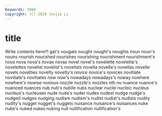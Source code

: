 ```yaml
---
Keywords: 3960
Copyright: (C) 2020 Junjie Li
---
```


# title

Write contents here!!!
gat's 
nougats
nought 
nought's 
noughts 
noun 
noun's 
nouns 
nourish 
nourished 
nourishes 
nourishing
nourishment 
nourishment's 
nous 
nova 
nova's 
novae 
novas 
novel 
novel's 
novelette
novelette's 
novelettes 
novelist 
novelist's 
novelists 
novella 
novella's 
novellas 
novelle 
novels
novelties 
novelty 
novelty's 
novice 
novice's 
novices 
novitiate 
novitiate's 
novitiates 
now
now's 
nowadays 
nowadays's 
noway 
nowhere 
nowhere's 
nowise 
noxious 
nozzle 
nozzle's
nozzles 
nth 
nu 
nuance 
nuance's 
nuanced 
nuances 
nub 
nub's 
nubile
nubs 
nuclear 
nuclei 
nucleic 
nucleus 
nucleus's 
nucleuses 
nude 
nude's 
nuder
nudes 
nudest 
nudge 
nudge's 
nudged 
nudges 
nudging 
nudism 
nudism's 
nudist
nudist's 
nudists 
nudity 
nudity's 
nugget 
nugget's 
nuggets 
nuisance 
nuisance's 
nuisances
nuke 
nuke's 
nuked 
nukes 
nuking 
null 
nullification 
nullification's 
